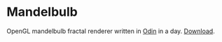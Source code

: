 # Mandelbulb
OpenGL mandelbulb fractal renderer written in [Odin](http://odin-lang.org) in a day. [Download](https://github.com/TonikHorkel/mandelbulb/releases).
